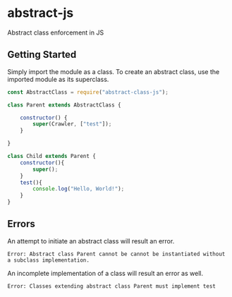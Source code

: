 # abstract-js

Abstract class enforcement in JS

## Getting Started

Simply import the module as a class. To create an abstract class, use the imported module as its superclass.

```javascript
const AbstractClass = require("abstract-class-js");

class Parent extends AbstractClass {

    constructor() {
        super(Crawler, ["test"]);
    }

}

class Child extends Parent {
    constructor(){
        super();
    }
    test(){
        console.log("Hello, World!");
    }
}
```

## Errors

An attempt to initiate an abstract class will result an error.
```
Error: Abstract class Parent cannot be cannot be instantiated without a subclass implementation.
```


An incomplete implementation of a class will result an error as well.
```
Error: Classes extending abstract class Parent must implement test
```
